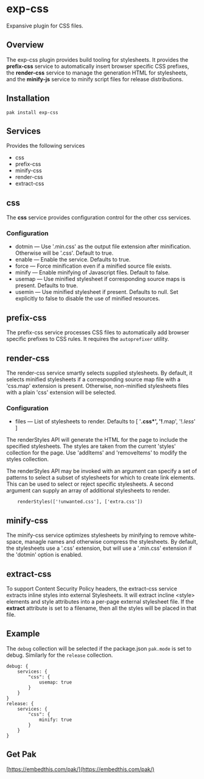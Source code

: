 exp-css
===

Expansive plugin for CSS files.

## Overview

The exp-css plugin provides build tooling for stylesheets. It provides the **prefix-css** service to automatically insert browser specific CSS prefixes, the **render-css** service to manage the generation HTML for stylesheets, and the **minify-js** service to minify script files for release distributions.

## Installation

    pak install exp-css

## Services

Provides the following services

* css
* prefix-css
* minify-css
* render-css
* extract-css

## css

The **css** service provides configuration control for the other css services.

### Configuration

* dotmin &mdash; Use '.min.css' as the output file extension after minification. Otherwise will be
    '.css'.  Default to true.
* enable &mdash; Enable the service. Defaults to true.
* force &mdash; Force minification even if a minified source file exists.
* minify &mdash; Enable minifying of Javascript files. Default to false.
* usemap &mdash; Use minified stylesheet if corresponding source maps is present. Defaults to true.
* usemin &mdash; Use minified stylesheet if present. Defaults to null. Set explicitly to false
    to disable the use of minified resources.

## prefix-css

The prefix-css service processes CSS files to automatically add browser specific prefixes to CSS rules. It requires the `autoprefixer` utility.

## render-css

The render-css service smartly selects supplied stylesheets. By default, it selects minified stylesheets if a corresponding source map file with a 'css.map' extension is present. Otherwise, non-minified stylesheets files with a plain 'css' extension  will be selected.

### Configuration

* files &mdash; List of stylesheets to render. Defaults to [ '**.css*', '!**.map', '!*.less*' ]

The renderStyles API will generate the HTML for the page to include the specified stylesheets. The styles are taken from the current 'styles' collection for the page. Use 'addItems' and 'removeItems' to modify the styles collection.

The renderStyles API may be invoked with an argument can specify a set of patterns to select a subset of stylesheets for which to create link elements. This can be used to select or reject specific stylesheets. A second argument can supply an array of additional stylesheets to render.

```
    renderStyles(['!unwanted.css'], ['extra.css'])
```

## minify-css

The minify-css service optimizes stylesheets by minifying to remove white-space, managle names and otherwise compress the stylesheets. By default, the stylesheets use a '.css' extension, but will use a '.min.css' extension if the 'dotmin' option is enabled.

## extract-css

To support Content Security Policy headers, the extract-css service extracts inline styles into external Stylesheets. It will extract incline \<style> elements and style attributes into a per-page external stylesheet file. If the **extract** attribute is set to a filename, then all the styles will be placed in that file.

## Example

The `debug` collection will be selected if the package.json `pak.mode` is set to debug. Similarly for the `release` collection.

```
debug: {
    services: {
        "css": {
            usemap: true
        }
    }
}
release: {
    services: {
        "css": {
            minify: true
        }
    }
}
```

## Get Pak

[https://embedthis.com/pak/](https://embedthis.com/pak/)
